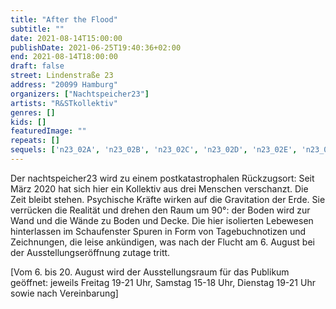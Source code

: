 ```yaml
---
title: "After the Flood"
subtitle: ""
date: 2021-08-14T15:00:00
publishDate: 2021-06-25T19:40:36+02:00
end: 2021-08-14T18:00:00
draft: false
street: Lindenstraße 23
address: "20099 Hamburg"
organizers: ["Nachtspeicher23"]
artists: "R&STkollektiv"
genres: []
kids: []
featuredImage: ""
repeats: []
sequels: ['n23_02A', 'n23_02B', 'n23_02C', 'n23_02D', 'n23_02E', 'n23_02G', 'n23_02H']
---
```


Der nachtspeicher23 wird zu einem postkatastrophalen Rückzugsort: Seit März 2020 hat sich hier ein Kollektiv aus drei Menschen verschanzt. Die Zeit bleibt stehen. Psychische Kräfte wirken auf die Gravitation der Erde. Sie verrücken die Realität und drehen den Raum um 90°: der Boden wird zur Wand und die Wände zu Boden und Decke. Die hier isolierten Lebewesen hinterlassen im Schaufenster Spuren in Form von Tagebuchnotizen und Zeichnungen, die leise ankündigen, was nach der Flucht am 6. August bei der Ausstellungseröffnung zutage tritt. 

[Vom 6. bis 20. August wird der Ausstellungsraum für das Publikum geöffnet: jeweils Freitag 19-21 Uhr, Samstag 15-18 Uhr, Dienstag 19-21 Uhr sowie nach Vereinbarung] 
